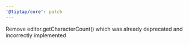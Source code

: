 ```yaml
---
'@tiptap/core': patch
---
```


Remove editor.getCharacterCount() which was already deprecated and incorrectly implemented

